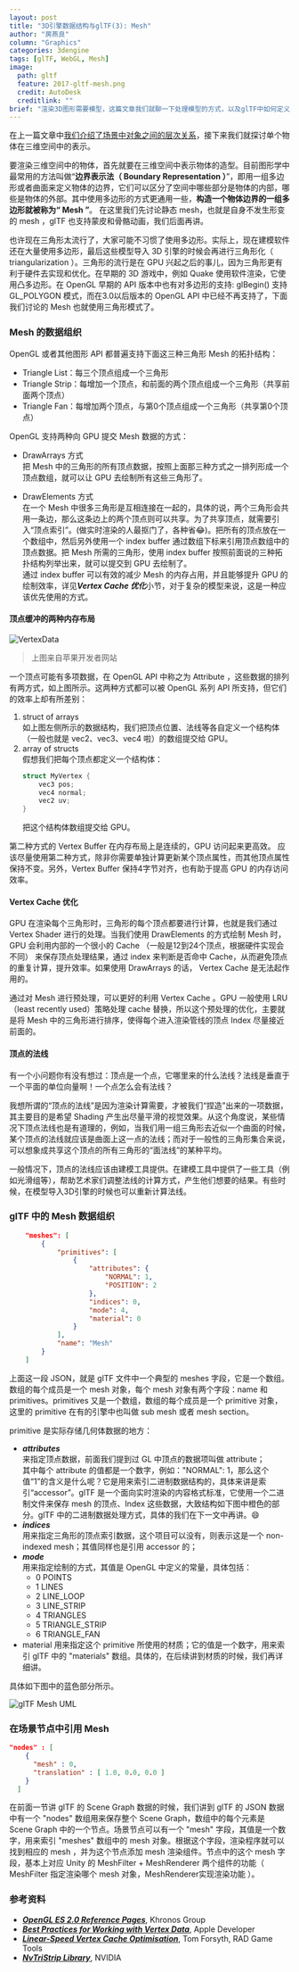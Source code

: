 ```yaml
---
layout: post
title: "3D引擎数据结构与glTF(3): Mesh"
author: "房燕良"
column: "Graphics"
categories: 3dengine
tags: [glTF, WebGL, Mesh]
image:
  path: gltf
  feature: 2017-gltf-mesh.png
  credit: AutoDesk
  creditlink: ""
brief: "渲染3D图形需要模型，这篇文章我们就聊一下处理模型的方式，以及glTF中如何定义Mesh数据的。"
---
```


在上一篇文章中[我们介绍了场景中对象之间的层次关系](./gltf-scene.html)，接下来我们就探讨单个物体在三维空间中的表示。

要渲染三维空间中的物体，首先就要在三维空间中表示物体的造型。目前图形学中最常用的方法叫做“**边界表示法（ Boundary Representation ）**”，即用一组多边形或者曲面来定义物体的边界，它们可以区分了空间中哪些部分是物体的内部，哪些是物体的外部。其中使用多边形的方式更通用一些，**构造一个物体边界的一组多边形就被称为“ Mesh ”**。 在这里我们先讨论静态 mesh，也就是自身不发生形变的 mesh ，glTF 也支持蒙皮和骨骼动画，我们后面再讲。

也许现在三角形太流行了，大家可能不习惯了使用多边形。实际上，现在建模软件还在大量使用多边形，最后这些模型导入 3D 引擎的时候会再进行三角形化（ triangularization ）。三角形的流行是在 GPU 兴起之后的事儿，因为三角形更有利于硬件去实现和优化。在早期的 3D 游戏中，例如 Quake 使用软件渲染，它使用凸多边形。在 OpenGL 早期的 API 版本中也有对多边形的支持: glBegin() 支持 GL_POLYGON 模式，而在3.0以后版本的 OpenGL API 中已经不再支持了，下面我们讨论的 Mesh 也就使用三角形模式了。

### Mesh 的数据组织

OpenGL 或者其他图形 API 都普遍支持下面这三种三角形 Mesh 的拓扑结构：

* Triangle List：每三个顶点组成一个三角形
* Triangle Strip：每增加一个顶点，和前面的两个顶点组成一个三角形（共享前面两个顶点）
* Triangle Fan：每增加两个顶点，与第0个顶点组成一个三角形（共享第0个顶点）

OpenGL 支持两种向 GPU 提交 Mesh 数据的方式：

* DrawArrays 方式    
    把 Mesh 中的三角形的所有顶点数据，按照上面那三种方式之一排列形成一个顶点数组，就可以让 GPU 去绘制所有这些三角形了。

* DrawElements 方式   
    在一个 Mesh 中很多三角形是互相连接在一起的，具体的说，两个三角形会共用一条边，那么这条边上的两个顶点则可以共享。为了共享顶点，就需要引入“顶点索引”。(做实时渲染的人最抠门了，各种省:joy:)。把所有的顶点放在一个数组中，然后另外使用一个 index buffer 通过数组下标来引用顶点数组中的顶点数据。把 Mesh 所需的三角形，使用 index buffer 按照前面说的三种拓扑结构列举出来，就可以提交到 GPU 去绘制了。    
    通过 index buffer 可以有效的减少 Mesh 的内存占用，并且能够提升 GPU 的绘制效率，详见***Vertex Cache 优化***小节，对于复杂的模型来说，这是一种应该优先使用的方式。

#### 顶点缓冲的两种内存布局

![VertexData](/assets/img/gltf/interleaved_vertex_data_2_2x.png)  
> 上图来自苹果开发者网站  

一个顶点可能有多项数据，在 OpenGL API 中称之为 Attribute ，这些数据的排列有两方式，如上图所示。这两种方式都可以被 OpenGL 系列 API 所支持，但它们的效率上却有所差别：
1. struct of arrays    
    如上图左侧所示的数据结构，我们把顶点位置、法线等各自定义一个结构体（一般也就是 vec2、vec3、vec4 啦）的数组提交给 GPU。
2. array of structs    
    假想我们把每个顶点都定义一个结构体：
    ``` cpp
    struct MyVertex {
        vec3 pos;
        vec4 normal;
        vec2 uv;
    }
    ```
    把这个结构体数组提交给 GPU。 

第二种方式的 Vertex Buffer 在内存布局上是连续的，GPU 访问起来更高效。 应该尽量使用第二种方式，除非你需要单独计算更新某个顶点属性，而其他顶点属性保持不变。另外，Vertex Buffer 保持4字节对齐，也有助于提高 GPU 的内存访问效率。


#### Vertex Cache 优化

GPU 在渲染每个三角形时，三角形的每个顶点都要进行计算，也就是我们通过 Vertex Shader 进行的处理。当我们使用 DrawElements 的方式绘制 Mesh 时，GPU 会利用内部的一个很小的 Cache （一般是12到24个顶点，根据硬件实现会不同） 来保存顶点处理结果，通过 index 来判断是否命中 Cache，从而避免顶点的重复计算，提升效率。如果使用 DrawArrays 的话， Vertex Cache 是无法起作用的。  

通过对 Mesh 进行预处理，可以更好的利用 Vertex Cache 。GPU 一般使用 LRU（least recently used）策略处理 cache 替换，所以这个预处理的优化，主要就是将 Mesh 中的三角形进行排序，使得每个进入渲染管线的顶点 Index 尽量接近前面的。

#### 顶点的法线

有一个小问题你有没有想过：顶点是一个点，它哪里来的什么法线？法线是垂直于一个平面的单位向量啊！一个点怎么会有法线？  

我想所谓的“顶点的法线”是因为渲染计算需要，才被我们“捏造”出来的一项数据，其主要目的是希望 Shading 产生出尽量平滑的视觉效果。从这个角度说，某些情况下顶点法线也是有道理的，例如，当我们用一组三角形去近似一个曲面的时候，某个顶点的法线就应该是曲面上这一点的法线；而对于一般性的三角形集合来说，可以想象成共享这个顶点的所有三角形的“面法线”的某种平均。  

一般情况下，顶点的法线应该由建模工具提供。在建模工具中提供了一些工具（例如光滑组等），帮助艺术家们调整法线的计算方式，产生他们想要的结果。有些时候，在模型导入3D引擎的时候也可以重新计算法线。

### glTF 中的 Mesh 数据组织

``` json
    "meshes": [
        {
            "primitives": [
                {
                    "attributes": {
                        "NORMAL": 1,
                        "POSITION": 2
                    },
                    "indices": 0,
                    "mode": 4,
                    "material": 0
                }
            ],
            "name": "Mesh"
        }
    ]
```

上面这一段 JSON，就是 glTF 文件中一个典型的 meshes 字段，它是一个数组。数组的每个成员是一个 mesh 对象，每个 mesh 对象有两个字段：name 和 primitives。primitives 又是一个数组，数组的每个成员是一个 primitive 对象，这里的 primitive 在有的引擎中也叫做 sub mesh 或者 mesh section。  

primitive 是实际存储几何体数据的地方：
* ***attributes***   
    来指定顶点数据，前面我们提到过 GL 中顶点的数据项叫做 attribute；  
    其中每个 attribute 的值都是一个数字，例如："NORMAL": 1，那么这个值“1”的含义是什么呢？它是用来索引二进制数据结构的，具体来讲是索引“accessor”。glTF 是一个面向实时渲染的内容格式标准，它使用一个二进制文件来保存 mesh 的顶点、Index 这些数据，大致结构如下图中橙色的部分。glTF 中的二进制数据处理方式，具体的我们在下一文中再讲。:smile:
* ***indices***   
    用来指定三角形的顶点索引数据，这个项目可以没有，则表示这是一个 non-indexed mesh；其值同样也是引用 accessor 的；
* ***mode***  
    用来指定绘制的方式，其值是 OpenGL 中定义的常量，具体包括：
    * 0 POINTS
    * 1 LINES
    * 2 LINE_LOOP
    * 3 LINE_STRIP
    * 4 TRIANGLES
    * 5 TRIANGLE_STRIP
    * 6 TRIANGLE_FAN
* material 用来指定这个 primitive 所使用的材质；它的值是一个数字，用来索引 glTF 中的 "materials" 数组。具体的，在后续讲到材质的时候，我们再详细讲。

具体如下图中的蓝色部分所示。

![glTF Mesh UML](/assets/img/gltf/2017-gltf-mesh-uml.svg)  


### 在场景节点中引用 Mesh

``` json
"nodes" : [
    {
      "mesh" : 0,
      "translation" : [ 1.0, 0.0, 0.0 ]
    }
  ]
```

在前面一节讲 glTF 的 Scene Graph 数据的时候，我们讲到 glTF 的 JSON 数据中有一个 "nodes" 数组用来保存整个 Scene Graph，数组中的每个元素是 Scene Graph 中的一个节点。场景节点可以有一个 "mesh" 字段，其值是一个数字，用来索引 "meshes" 数组中的 mesh 对象。根据这个字段，渲染程序就可以找到相应的 mesh ，并为这个节点添加 mesh 渲染组件。节点中的这个 mesh 字段，基本上对应 Unity 的 MeshFilter + MeshRenderer 两个组件的功能（ MeshFilter 指定渲染哪个 mesh 对象，MeshRenderer实现渲染功能 ）。


### 参考资料
* [***OpenGL ES 2.0 Reference Pages***](https://www.khronos.org/registry/OpenGL-Refpages/es2.0/), Khronos Group
* [***Best Practices for Working with Vertex Data***](https://developer.apple.com/library/content/documentation/3DDrawing/Conceptual/OpenGLES_ProgrammingGuide/TechniquesforWorkingwithVertexData/TechniquesforWorkingwithVertexData.html#//apple_ref/doc/uid/TP40008793-CH107-SW1), Apple Developer
* [***Linear-Speed Vertex Cache Optimisation***](https://tomforsyth1000.github.io/papers/fast_vert_cache_opt.html), Tom Forsyth, RAD Game Tools
* [***NvTriStrip Library***](http://www.nvidia.com/object/nvtristrip_library.html), NVIDIA